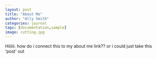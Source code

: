 ```yaml
---
layout: post
title: "About Me"
author: "Ally Smith"
categories: journal
tags: [documentation,sample]
image: cutting.jpg
---
```


Hiiiiii. how do i connect this to my about me link?? or i could just take this 'post' out 
